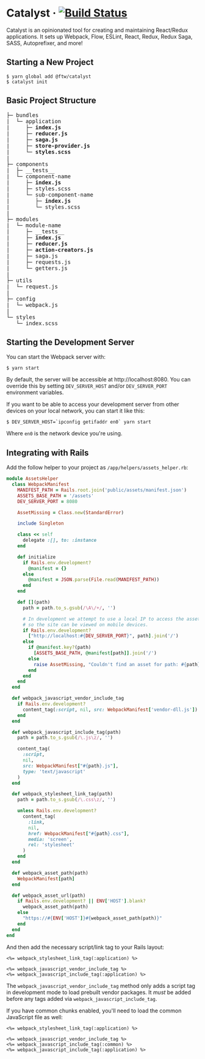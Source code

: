 # Catalyst &middot; [![Build Status](https://travis-ci.org/friendsoftheweb/catalyst.svg?branch=master)](https://travis-ci.org/friendsoftheweb/catalyst)

Catalyst is an opinionated tool for creating and maintaining React/Redux applications. It sets up Webpack, Flow, ESLint, React, Redux, Redux Saga, SASS, Autoprefixer, and more!

## Starting a New Project

```
$ yarn global add @ftw/catalyst
$ catalyst init
```

## Basic Project Structure

<pre>
├─ bundles
|  └─ application
|     ├─ <b>index.js</b>
|     ├─ <b>reducer.js</b>
|     ├─ <b>saga.js</b>
|     ├─ <b>store-provider.js</b>
|     └─ <b>styles.scss</b>
|
├─ components
|  ├─ __tests__
|  └─ component-name
|     ├─ <b>index.js</b>
|     ├─ styles.scss
|     └─ sub-component-name
|        ├─ <b>index.js</b>
|        └─ styles.scss
|
├─ modules
|  └─ module-name
|     ├─ __tests__
|     ├─ <b>index.js</b>
|     ├─ <b>reducer.js</b>
|     ├─ <b>action-creators.js</b>
|     ├─ saga.js
|     ├─ requests.js
|     └─ getters.js
|
├─ utils
|  └─ request.js
|
├─ config
|  └─ webpack.js
|
└─ styles
   └─ index.scss
</pre>

## Starting the Development Server

You can start the Webpack server with:

```
$ yarn start
```

By default, the server will be accessible at http://localhost:8080. You can override this by setting
`DEV_SERVER_HOST` and/or `DEV_SERVER_PORT` environment variables.

If you want to be able to access your development server from other devices on your local network,
you can start it like this:

```
$ DEV_SERVER_HOST=`ipconfig getifaddr en0` yarn start
```

Where `en0` is the network device you're using.

## Integrating with Rails

Add the follow helper to your project as `/app/helpers/assets_helper.rb`:

```ruby
module AssetsHelper
  class WebpackManifest
    MANIFEST_PATH = Rails.root.join('public/assets/manifest.json')
    ASSETS_BASE_PATH = '/assets'
    DEV_SERVER_PORT = 8080

    AssetMissing = Class.new(StandardError)

    include Singleton

    class << self
      delegate :[], to: :instance
    end

    def initialize
      if Rails.env.development?
        @manifest = {}
      else
        @manifest = JSON.parse(File.read(MANIFEST_PATH))
      end
    end

    def [](path)
      path = path.to_s.gsub(/\A\/+/, '')

      # In development we attempt to use a local IP to access the assets on the Webpack dev server
      # so the site can be viewed on mobile devices.
      if Rails.env.development?
        ["http://localhost:#{DEV_SERVER_PORT}", path].join('/')
      else
        if @manifest.key?(path)
          [ASSETS_BASE_PATH, @manifest[path]].join('/')
        else
          raise AssetMissing, "Couldn't find an asset for path: #{path}"
        end
      end
    end
  end

  def webpack_javascript_vendor_include_tag
    if Rails.env.development?
      content_tag(:script, nil, src: WebpackManifest['vendor-dll.js'])
    end
  end

  def webpack_javascript_include_tag(path)
    path = path.to_s.gsub(/\.js\z/, '')

    content_tag(
      :script,
      nil,
      src: WebpackManifest["#{path}.js"],
      type: 'text/javascript'
    )
  end

  def webpack_stylesheet_link_tag(path)
    path = path.to_s.gsub(/\.css\z/, '')

    unless Rails.env.development?
      content_tag(
        :link,
        nil,
        href: WebpackManifest["#{path}.css"],
        media: 'screen',
        rel: 'stylesheet'
      )
    end
  end

  def webpack_asset_path(path)
    WebpackManifest[path]
  end

  def webpack_asset_url(path)
    if Rails.env.development? || ENV['HOST'].blank?
      webpack_asset_path(path)
    else
      "https://#{ENV['HOST']}#{webpack_asset_path(path)}"
    end
  end
end
```

And then add the necessary script/link tag to your Rails layout:

```erb
<%= webpack_stylesheet_link_tag(:application) %>

<%= webpack_javascript_vendor_include_tag %>
<%= webpack_javascript_include_tag(:application) %>
```

The `webpack_javascript_vendor_include_tag` method only adds a script tag in
development mode to load prebuilt vendor packages. It _must_ be added before
any tags added via `webpack_javascript_include_tag`.

If you have common chunks enabled, you'll need to load the common JavaScript
file as well:

```erb
<%= webpack_stylesheet_link_tag(:application) %>

<%= webpack_javascript_vendor_include_tag %>
<%= webpack_javascript_include_tag(:common) %>
<%= webpack_javascript_include_tag(:application) %>
```
